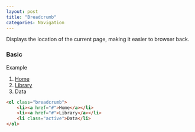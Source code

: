 ```yaml
---
layout: post
title: "Breadcrumb"
categories: Navigation
---
```


Displays the location of the current page, making it easier to browser back.
### Basic
<div class="panel panel-success">
    <div class="panel-heading">Example</div>
    <div class="panel-body">
        <ol class="breadcrumb">
            <li><a href="#">Home</a></li>
            <li><a href="#">Library</a></li>
            <li class="active">Data</li>
        </ol>
    </div>
</div>

```html
<ol class="breadcrumb">
    <li><a href="#">Home</a></li>
    <li><a href="#">Library</a></li>
    <li class="active">Data</li>
</ol>
```
